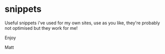 # snippets
Useful snippets i've used for my own sites, use as you like, they're probably not optimised but they work for me!

Enjoy

Matt
